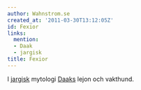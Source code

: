```yaml
---
author: Wahnstrom.se
created_at: '2011-03-30T13:12:05Z'
id: Fexior
links:
  mention:
  - Daak
  - jargisk
title: Fexior
---
```


I [jargisk] mytologi [Daaks] lejon och vakthund.

  [jargisk]: jargisk
  [Daaks]: Daak